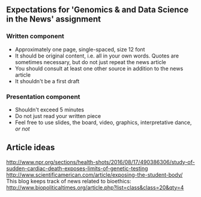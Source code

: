 ## Expectations for 'Genomics & and Data Science in the News' assignment

### Written component
* Approximately one page, single-spaced, size 12 font
* It should be original content, i.e. all in your own words. Quotes are sometimes necessary, but do not just repeat the news article
* You should consult at least one other source in addition to the news article
* It shouldn't be a first draft

### Presentation component
* Shouldn't exceed 5 minutes
* Do not just read your written piece
* Feel free to use slides, the board, video, graphics, interpretative dance, _or not_

## Article ideas
http://www.npr.org/sections/health-shots/2016/08/17/490386306/study-of-sudden-cardiac-death-exposes-limits-of-genetic-testing  
http://www.scientificamerican.com/article/exposing-the-student-body/  
This blog keeps track of news related to bioethics: http://www.biopoliticaltimes.org/article.php?list=class&class=20&qty=4  